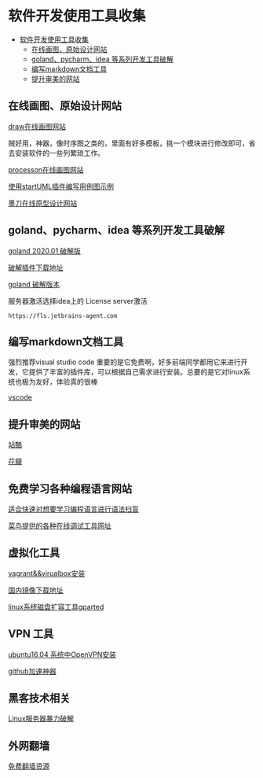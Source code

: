# 软件开发使用工具收集

<!-- TOC -->

- [软件开发使用工具收集](#%E8%BD%AF%E4%BB%B6%E5%BC%80%E5%8F%91%E4%BD%BF%E7%94%A8%E5%B7%A5%E5%85%B7%E6%94%B6%E9%9B%86)
    - [在线画图、原始设计网站](#%E5%9C%A8%E7%BA%BF%E7%94%BB%E5%9B%BE%E5%8E%9F%E5%A7%8B%E8%AE%BE%E8%AE%A1%E7%BD%91%E7%AB%99)
    - [goland、pycharm、idea 等系列开发工具破解](#golandpycharmidea-%E7%AD%89%E7%B3%BB%E5%88%97%E5%BC%80%E5%8F%91%E5%B7%A5%E5%85%B7%E7%A0%B4%E8%A7%A3)
    - [编写markdown文档工具](#%E7%BC%96%E5%86%99markdown%E6%96%87%E6%A1%A3%E5%B7%A5%E5%85%B7)
    - [提升审美的网站](#%E6%8F%90%E5%8D%87%E5%AE%A1%E7%BE%8E%E7%9A%84%E7%BD%91%E7%AB%99)

<!-- /TOC -->

## 在线画图、原始设计网站

[draw在线画图网站](https://www.draw.io/) 

贼好用，神器，像时序图之类的，里面有好多模板，挑一个模块进行修改即可，省去安装软件的一些列繁琐工作。

[processon在线画图网站](https://www.processon.com/)

[使用startUML插件编写用例图示例](https://plantuml.com/zh/use-case-diagram)


[墨刀在线原型设计网站](https://modao.cc/)

## goland、pycharm、idea 等系列开发工具破解

[goland 2020.01 破解版](https://www.cnblogs.com/iBinary/p/12916493.html)

[破解插件下载地址](https://pan.baidu.com/s/17DuJ35QTumAgYHVFHgrVZw)


[goland 破解版本](https://shimo.im/docs/dKYCkd8PrX3ckX99/read)

  

  服务器激活选择idea上的 License server激活
```
https://fls.jetbrains-agent.com
```



## 编写markdown文档工具

  强烈推荐visual studio code 重要的是它免费啊，好多前端同学都用它来进行开发，它提供了丰富的插件库，可以根据自己需求进行安装。总要的是它对linux系统也极为友好，体验真的很棒
  
  [vscode](https://code.visualstudio.com/download)

## 提升审美的网站

[站酷](http://www.zcool.com.cn)

[花瓣](http://huaban.com)


## 免费学习各种编程语言网站

[适合快速对想要学习编程语言进行语法扫盲](https://www.runoob.com/)

[菜鸟提供的各种在线调试工具网址](https://c.runoob.com/)


## 虚拟化工具

[vagrant&&virualbox安装](https://www.cnblogs.com/sunrisepeak/p/10323748.html)

[国内镜像下载地址](https://mirrors.ustc.edu.cn/)

[linux系统磁盘扩容工具gparted](https://gparted.org/download.php)


## VPN 工具

[ubuntu16.04 系统中OpenVPN安装](https://www.vxworks.net/linux/191-step-by-step-for-installing-openvpn-on-ubuntu-16-04)

[github加速神器](https://github.com/dotnetcore/FastGithub)

## 黑客技术相关
[Linux服务器暴力破解](https://www.freebuf.com/sectool/159488.html)

## 外网翻墙

[免费翻墙资源](https://github.com/bannedbook/fanqiang/wiki/Chrome%E4%B8%80%E9%94%AE%E7%BF%BB%E5%A2%99%E5%8C%85)
